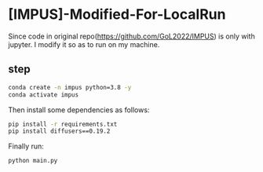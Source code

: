 # [IMPUS]-Modified-For-LocalRun
Since code in original repo(https://github.com/GoL2022/IMPUS) is only with jupyter. I modify it so as to run on my machine.
## step
```bash
conda create -n impus python=3.8 -y
conda activate impus
```
Then install some dependencies as follows:
```bash
pip install -r requirements.txt
pip install diffusers==0.19.2
```
Finally run:
```bash
python main.py
```

